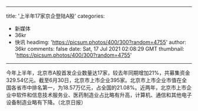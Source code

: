 
---
title: '上半年17家京企登陆A股'
categories: 
 - 新媒体
 - 36kr
 - 快讯
headimg: 'https://picsum.photos/400/300?random=4755'
author: 36kr
comments: false
date: Sat, 17 Jul 2021 02:08:29 GMT
thumbnail: 'https://picsum.photos/400/300?random=4755'
---

<div>   
今年上半年，北京市A股首发企业数量达17家，较去年同期增加21%，共募集资金329.54亿元。截至6月30日，北京市上市企业395家。北京市上市企业市值在全国各省市中排名第一，为18.57万亿元，占全国的21.08%。近两年，北京市上市企业中软件和信息技术服务业、医药制造业占比略有升高，计算机、通信和其他电子设备制造业略有下降。（北京日报）  
</div>
            